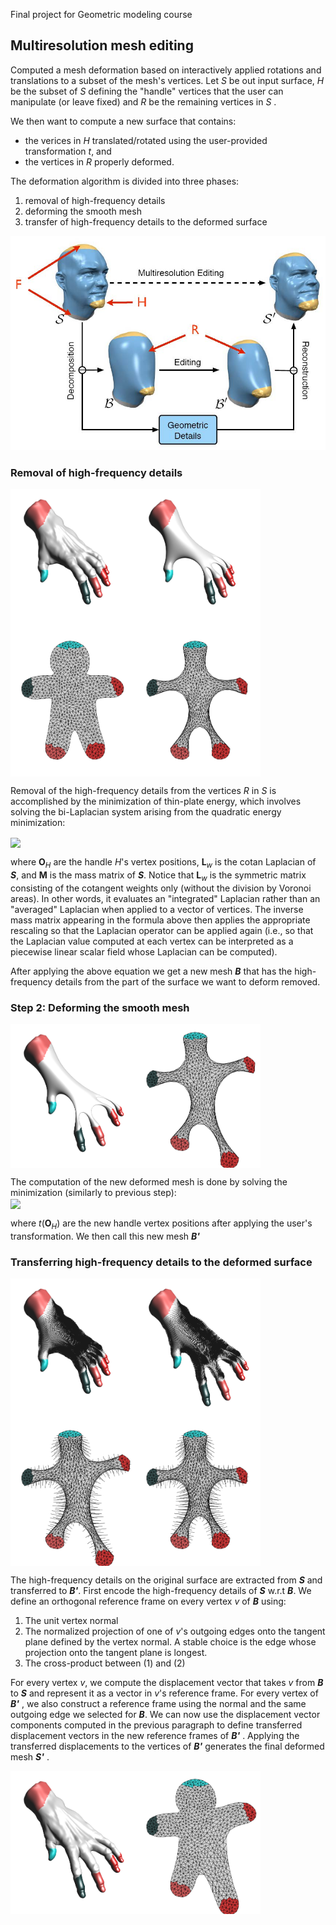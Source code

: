 Final project for Geometric modeling course

## Multiresolution mesh editing
Computed a mesh deformation based on interactively applied rotations and translations to a subset of the mesh's vertices. Let *S* be out input surface, *H* be the subset of *S*  defining the "handle" vertices that the user can manipulate (or leave fixed) and *R* be the remaining vertices in *S* . 

We then want to compute a new surface that contains:

- the verices in *H* translated/rotated using the user-provided transformation *t*, and
- the vertices in *R* properly deformed.

The deformation algorithm is divided into three phases:

1. removal of high-frequency details
2. deforming the smooth mesh
3. transfer of high-frequency details to the deformed surface

![](img/schema.jpg)

### Removal of high-frequency details

<img align="left" width="200" src="img/hand.png">
<img align="left" width="200" src="img/hand_b.png">
<br clear="both"/>
<img align="left" width="200" src="img/woody.png">
<img align="left" width="200" src="img/woody_b.png">
<br clear="both"/>

Removal of the high-frequency details from the vertices *R* in *S* is accomplished by the minimization of thin-plate energy, which involves solving the bi-Laplacian system arising from the quadratic energy minimization:

<img align="center" width="200" src="https://i.imgur.com/6IRzdBj.png">
<!--
\begin{aligned} \min_\textbf{v} & \quad\textbf{v}^T \textbf{L}_\omega \textbf{M}^{-1} \textbf{L}_\omega \textbf{v} \\
 \text{subject to}&
 \quad \textbf{v}_H = \textbf{o}_H,
\end{aligned}
-->

where **O**<sub>*H*</sub> are the handle *H*'s vertex positions, **L**<sub>*w*</sub> is the cotan Laplacian of ***S***, and **M** is the mass matrix of ***S***.  Notice that **L**<sub>*w*</sub> is the symmetric matrix consisting of the cotangent weights only (without the division by Voronoi areas). In other words, it evaluates an "integrated" Laplacian rather than an "averaged" Laplacian when applied to a vector of vertices. The inverse mass matrix appearing in the formula above then applies the appropriate rescaling so that the Laplacian operator can be applied again (i.e., so that the Laplacian value computed at each vertex can be interpreted as a piecewise linear scalar field whose Laplacian can be computed).

After applying the above equation we get a new mesh ***B*** that has the high-frequency details from the part of the surface we want to deform removed.

### Step 2: Deforming the smooth mesh
<img align="left" width="200" src="img/hand_t.png">
<img align="left" width="200" src="img/woody_t.png">
<br clear="both"/>

The computation of the new deformed mesh is done by solving the minimization (similarly to previous step):<br/>
<img align="center" width="200" src="https://i.imgur.com/xv8ZcsA.png">
<!-- $$
\begin{aligned} \min_\textbf{v}& \quad \textbf{v}^T \textbf{L}_\omega \textbf{M}^{-1} \textbf{L}_\omega \textbf{v} \\
 \text{subject to}&
 \quad \textbf{v}_H = t(\textbf{o}_H),
\end{aligned}
$$ -->
where *t*(**O**<sub>*H*</sub>) are the new handle vertex positions after applying the user's transformation. We then call this new mesh ***B'***

### Transferring high-frequency details to the deformed surface
<img align="left" width="200" src="img/hand_bd.png">
<img align="left" width="200" src="img/hand_td.png">
<br clear="both"/>
<img align="left" width="200" src="img/woody_bd.png">
<img align="left" width="200" src="img/woody_td.png">
<br clear="both"/>

The high-frequency details on the original surface are extracted from ***S*** and transferred to ***B'***. First encode the high-frequency details of ***S*** w.r.t ***B***. We define an orthogonal reference frame on every vertex *v* of ***B*** using:

1. The unit vertex normal
2. The normalized projection of one of *v*'s outgoing edges onto the tangent plane defined by the vertex normal. A stable choice is the edge whose projection onto the tangent plane is longest.
3. The cross-product between (1) and (2)

For every vertex *v*, we compute the displacement vector that takes *v* from ***B*** to ***S*** and represent it as a vector in *v*'s reference frame. For every vertex of ***B'*** , we also construct a reference frame using the normal and the same outgoing edge we selected for ***B***. We can now use the displacement vector components computed in the previous paragraph to define transferred displacement vectors in the new reference frames of ***B'*** . Applying the transferred displacements to the vertices of ***B'*** generates the final deformed mesh ***S'*** .

<img align="left" width="200" src="img/hand_f.png">
<img align="left" width="200" src="img/woody_f.png">
<br clear="both"/>
